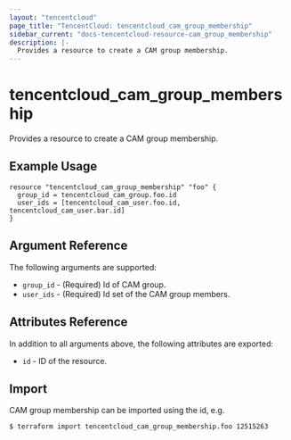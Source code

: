 ```yaml
---
layout: "tencentcloud"
page_title: "TencentCloud: tencentcloud_cam_group_membership"
sidebar_current: "docs-tencentcloud-resource-cam_group_membership"
description: |-
  Provides a resource to create a CAM group membership.
---
```


# tencentcloud_cam_group_membership

Provides a resource to create a CAM group membership.

## Example Usage

```hcl
resource "tencentcloud_cam_group_membership" "foo" {
  group_id = tencentcloud_cam_group.foo.id
  user_ids = [tencentcloud_cam_user.foo.id, tencentcloud_cam_user.bar.id]
}
```

## Argument Reference

The following arguments are supported:

* `group_id` - (Required) Id of CAM group.
* `user_ids` - (Required) Id set of the CAM group members.

## Attributes Reference

In addition to all arguments above, the following attributes are exported:

* `id` - ID of the resource.



## Import

CAM group membership can be imported using the id, e.g.

```
$ terraform import tencentcloud_cam_group_membership.foo 12515263
```

